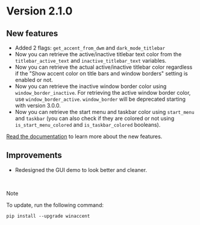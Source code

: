 # Version 2.1.0

## New features
- Added 2 flags: `get_accent_from_dwm` and `dark_mode_titlebar`
- Now you can retrieve the active/inactive titlebar text color from the `titlebar_active_text` and `inactive_titlebar_text` variables.
- Now you can retrieve the actual active/inactive titlebar color regardless if the "Show accent color on title bars and window borders" setting is enabled or not.
- Now you can retrieve the inactive window border color using `window_border_inactive`. For retrieving the active window border color, use `window_border_active`. `window_border` will be deprecated starting with version 3.0.0.
- Now you can retrieve the start menu and taskbar color using `start_menu` and `taskbar` (you can also check if they are colored or not using `is_start_menu_colored` and `is_taskbar_colored` booleans).

[Read the documentation](https://github.com/Valer100/winaccent?tab=readme-ov-file#-documentation) to learn more about the new features.

## Improvements
- Redesigned the GUI demo to look better and cleaner.

<br>

> [!NOTE]
> To update, run the following command:
>
> ```
> pip install --upgrade winaccent
> ```